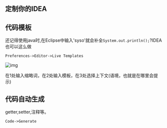 定制你的IDEA
---

代码模板
---

还记得使用java时,在Eclipse中输入'syso'就会补全`System.out.println();`?IDEA也可以这么做

`Preferences->Editor->Live Templates`

![img](__IMG__/notes/IDEA/idea_preference1.png)

在1处输入缩略词，在2处输入模板，在3处选择上下文(语境，也就是在哪里会提示)


代码自动生成
--

getter,setter,注释等。  

`Code->Generate`